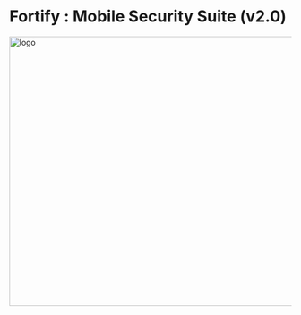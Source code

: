 
# Fortify : Mobile Security Suite (v2.0)

<img width="740" height="482" alt="logo" src="https://github.com/user-attachments/assets/d73377aa-e1f4-488b-be3c-fff6d081ca42" />

